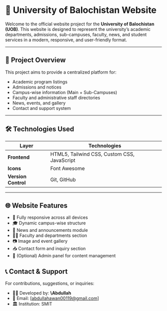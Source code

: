 # 🏫 University of Balochistan Website

Welcome to the official website project for the **University of Balochistan (UOB)**. This website is designed to represent the university’s academic departments, admissions, sub-campuses, faculty, news, and student services in a modern, responsive, and user-friendly format.

---

## 📌 Project Overview

This project aims to provide a centralized platform for:

* Academic program listings
* Admissions and notices
* Campus-wise information (Main + Sub-Campuses)
* Faculty and administrative staff directories
* News, events, and gallery
* Contact and support system

---

## 🛠️ Technologies Used

| Layer               | Technologies                                 |
| ------------------- | -------------------------------------------- |
| **Frontend**        | HTML5, Tailwind CSS, Custom CSS, JavaScript  |
| **Icons**           | Font Awesome                                 |
| **Version Control** | Git, GitHub                                  |

---

## 🌐 Website Features

* 📱 Fully responsive across all devices
* 🎓 Dynamic campus-wise structure
* 📰 News and announcements module
* 🧑‍🎓 Faculty and departments section
* 📷 Image and event gallery
* 📥 Contact form and inquiry section
* 🔐 (Optional) Admin panel for content management




## 📞 Contact & Support

For contributions, suggestions, or inquiries:

* 👨‍💻 Developed by: **\Abdullah**
* 📧 Email: \[[abdullahawan00119@gmail.com](mailto:abdullahawan00119@gmail.com)]
* 🏛️ Institution: SMIT


